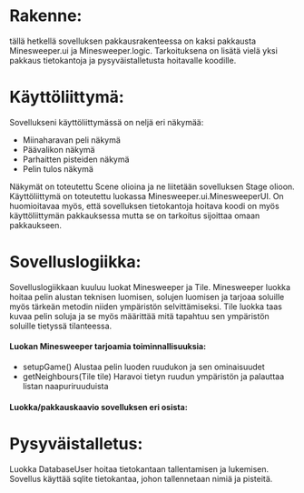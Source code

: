 # Rakenne:

tällä hetkellä sovelluksen pakkausrakenteessa on kaksi pakkausta Minesweeper.ui ja Minesweeper.logic.
Tarkoituksena on lisätä vielä yksi pakkaus tietokantoja ja pysyväistalletusta hoitavalle koodille.

# Käyttöliittymä:

Sovellukseni käyttöliittymässä on neljä eri näkymää:
- Miinaharavan peli näkymä
- Päävalikon näkymä
- Parhaitten pisteiden näkymä
- Pelin tulos näkymä

Näkymät on toteutettu Scene olioina ja ne liitetään sovelluksen Stage olioon.
Käyttöliittymä on toteutettu luokassa Minesweeper.ui.MinesweeperUI.
On huomioitavaa myös, että sovelluksen tietokantoja hoitava koodi on myös käyttöliittymän pakkauksessa
mutta se on tarkoitus sijoittaa omaan pakkaukseen.

# Sovelluslogiikka:

Sovelluslogiikkaan kuuluu luokat Minesweeper ja Tile.
Minesweeper luokka hoitaa pelin alustan teknisen luomisen, solujen luomisen ja tarjoaa soluille
myös tärkeän metodin niiden ympäristön selvittämiseksi.
Tile luokka taas kuvaa pelin soluja ja se myös määrittää mitä tapahtuu sen ympäristön soluille tietyssä tilanteessa.

#### Luokan Minesweeper tarjoamia toiminnallisuuksia:
- setupGame()
    Alustaa pelin luoden ruudukon ja sen ominaisuudet
- getNeighbours(Tile tile)
    Haravoi tietyn ruudun ympäristön ja palauttaa listan naapuriruuduista
    
#### Luokka/pakkauskaavio sovelluksen eri osista:


# Pysyväistalletus:

Luokka DatabaseUser hoitaa tietokantaan tallentamisen ja lukemisen.
Sovellus käyttää sqlite tietokantaa, johon tallennetaan nimiä ja pisteitä.


